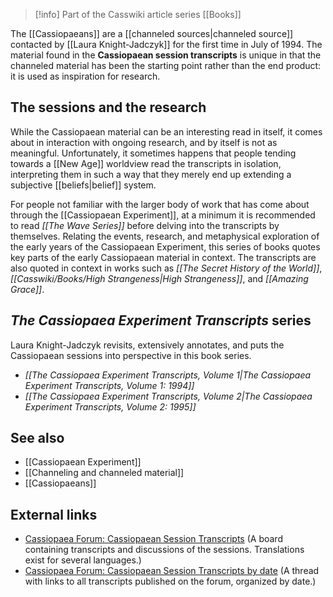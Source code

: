 > [!info] Part of the Casswiki article series [[Books]]

The [[Cassiopaeans]] are a [[channeled sources|channeled source]] contacted by [[Laura Knight-Jadczyk]] for the first time in July of 1994. The material found in the **Cassiopaean session transcripts** is unique in that the channeled material has been the starting point rather than the end product: it is used as inspiration for research.

The sessions and the research
-----------------------------

While the Cassiopaean material can be an interesting read in itself, it comes about in interaction with ongoing research, and by itself is not as meaningful. Unfortunately, it sometimes happens that people tending towards a [[New Age]] worldview read the transcripts in isolation, interpreting them in such a way that they merely end up extending a subjective [[beliefs|belief]] system.

For people not familiar with the larger body of work that has come about through the [[Cassiopaean Experiment]], at a minimum it is recommended to read _[[The Wave Series]]_ before delving into the transcripts by themselves. Relating the events, research, and metaphysical exploration of the early years of the Cassiopaean Experiment, this series of books quotes key parts of the early Cassiopaean material in context. The transcripts are also quoted in context in works such as _[[The Secret History of the World]]_, _[[Casswiki/Books/High Strangeness|High Strangeness]]_, and _[[Amazing Grace]]_.

_The Cassiopaea Experiment Transcripts_ series
----------------------------------------------

Laura Knight-Jadczyk revisits, extensively annotates, and puts the Cassiopaean sessions into perspective in this book series.

*   _[[The Cassiopaea Experiment Transcripts, Volume 1|The Cassiopaea Experiment Transcripts, Volume 1: 1994]]_
*   _[[The Cassiopaea Experiment Transcripts, Volume 2|The Cassiopaea Experiment Transcripts, Volume 2: 1995]]_

See also
--------

*   [[Cassiopaean Experiment]]
*   [[Channeling and channeled material]]
*   [[Cassiopaeans]]

External links
--------------

*   [Cassiopaea Forum: Cassiopaean Session Transcripts](https://cassiopaea.org/forum/index.php/board,51.0.html) (A board containing transcripts and discussions of the sessions. Translations exist for several languages.)
*   [Cassiopaea Forum: Cassiopaean Session Transcripts by date](https://cassiopaea.org/forum/index.php/topic,13581.0.html) (A thread with links to all transcripts published on the forum, organized by date.)